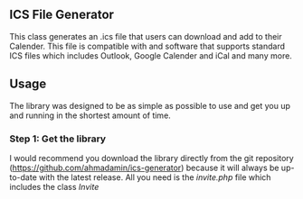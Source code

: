 
## ICS File Generator

This class generates an .ics file that users can download and add to their Calender. This file is compatible with and software that supports
standard ICS files which includes Outlook, Google Calender and iCal and many more.

## Usage

The library was designed to be as simple as possible to use and get you up and running in the shortest amount of time.

### Step 1: Get the library
I would recommend you download the library directly from the git repository (https://github.com/ahmadamin/ics-generator) because it will always 
be up-to-date with the latest release. All you need is the *invite.php* file which includes the class *Invite*
